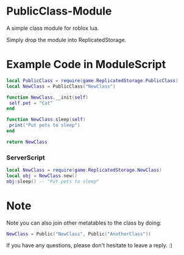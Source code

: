 # PublicClass-Module
A simple class module for roblox lua.

Simply drop the module into ReplicatedStorage.

# Example Code in ModuleScript
 ```lua
local PublicClass = require(game.ReplicatedStorage.PublicClass)
local NewClass = PublicClass("NewClass")

function NewClass.__init(self)
  self.pet = "Cat"
end

function NewClass.sleep(self)
  print("Put pets to sleep")
end

return NewClass
```
### ServerScript
```lua
local NewClass = require(game.ReplicatedStorage.NewClass)
local obj = NewClass.new()
obj:sleep() -- "Put pets to sleep"
```

# Note
Note you can also join other metatables to the class by doing:
```lua
NewClass = Public("NewClass", Public("AnotherClass"))
```
If you have any questions, please don't hesitate to leave a reply. :)
